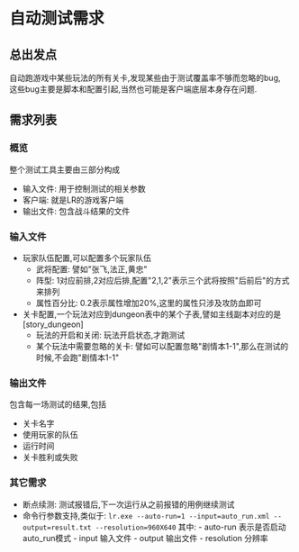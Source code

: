 # 自动测试需求

## 总出发点

自动跑游戏中某些玩法的所有关卡,发现某些由于测试覆盖率不够而忽略的bug, \
这些bug主要是脚本和配置引起,当然也可能是客户端底层本身存在问题.

## 需求列表

### 概览

整个测试工具主要由三部分构成

- 输入文件: 用于控制测试的相关参数
- 客户端: 就是LR的游戏客户端
- 输出文件: 包含战斗结果的文件

### 输入文件

- 玩家队伍配置,可以配置多个玩家队伍
    - 武将配置: 譬如"张飞,法正,黄忠"
    - 阵型: 1对应前排,2对应后排,配置"2,1,2"表示三个武将按照"后前后"的方式来排列
    - 属性百分比: 0.2表示属性增加20%,这里的属性只涉及攻防血即可
- 关卡配置,一个玩法对应到dungeon表中的某个子表,譬如主线副本对应的是[story_dungeon]
    - 玩法的开启和关闭: 玩法开启状态,才跑测试
    - 某个玩法中需要忽略的关卡: 譬如可以配置忽略"剧情本1-1",那么在测试的时候,不会跑"剧情本1-1"

### 输出文件

包含每一场测试的结果,包括

- 关卡名字
- 使用玩家的队伍
- 运行时间
- 关卡胜利或失败

### 其它需求

- 断点续测: 测试报错后,下一次运行从之前报错的用例继续测试
- 命令行参数支持,类似于:
    `lr.exe --auto-run=1 --input=auto_run.xml --output=result.txt --resolution=960X640`
    其中:
        - auto-run 表示是否启动auto_run模式
        - input 输入文件
        - output 输出文件
        - resolution 分辨率
